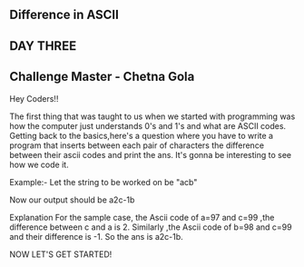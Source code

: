 ## Difference in ASCII
## DAY THREE
## Challenge Master - Chetna Gola 

Hey Coders!!

The first thing that was taught to us when we started with programming was how the computer just understands 0's and 1's and what are ASCII codes.
Getting back to the basics,here's a question where you have to write a program that inserts between each pair of characters the difference between their ascii codes and print the ans.
It's gonna be interesting to see how we code it.

Example:-
Let the string to be worked on be "acb"

Now our output should be 
a2c-1b

Explanation
For the sample case, the Ascii code of a=97 and c=99 ,the difference between c and a is 2.
Similarly ,the Ascii code of b=98 and c=99 and their difference is -1. So the ans is a2c-1b.

NOW LET'S GET STARTED!